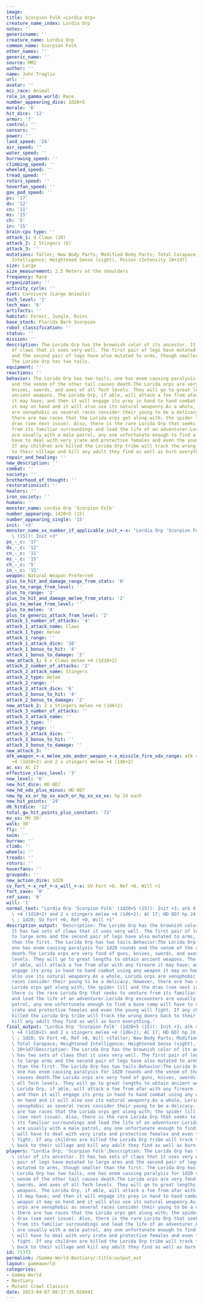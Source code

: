 ```yaml
---
image: 
title: Scorpion Folk «Lordia Orp»
creature_name_index: Lordia Orp
notes: ''
genericname: ''
creature_name: Lordia Orp
common_name: Scorpion Folk
other_names: ''
generic_name: ''
source: MM2
author: ''
name: John Traglio
url: ''
avatar: ''
mcc_race: Animal
role_in_gamma_world: Race
number_appearing_dice: 1d20+5
morale: '6'
hit_dice: '12'
armor: '7'
control: ''
sensors: ''
power: ''
land_speed: '24'
air_speed: ''
water_speed: ''
burrowing_speed: ''
climbing_speed: ''
wheeled_speed: ''
tread_speed: ''
rotors_speed: ''
hoverfan_speed: ''
gav_pod_speed: ''
ps: '17'
dx: '12'
cn: '11'
ms: '15'
ch: '5'
in: '15'
brain-cpu type: ''
attack_1: 4 Claws (10)
attack_2: 2 Stingers (6)
attack_3: ''
mutations: Taller; New Body Parts; Modified Body Parts; Total Carapace; Heightened
  Intelligence; Heightened Sense (sight), Poison (Intensity 10+1d7)
size: Large
size_measurement: 2.5 Meters at the shoulders
frequency: Rare
organization: ''
activity_cycle: ''
diet: Carnivore (Large Animals)
tech_level: '2'
tech_max: '6'
artifacts: ''
habitat: Forest, Jungle, Ruins
base_stock: Florida Bark Scorpion
robot_classification: ''
status: ''
mission: ''
description: The Lorida Orp has the brownish color of its ancestor. It has two sets
  of claws that it uses very well. The first pair of legs have mutated to large arms
  and the second pair of legs have also mutated to arms, though smaller than the first.
  The Lorida Orp has two tails.
equipment: ''
reactions: ''
behavior: The Lorida Orp has two tails, one has enom causing paralysis for 1d20 rounds
  and the venom of the other tail causes death.The Lorida orps are very fond of guns,
  knives, swords, and axes of all Tech levels. They will go to great lengths to obtain
  ancient weapons. The Lorida Orp, if able, will attack a foe from afar with any firearm
  it may have; and then it will engage its prey in hand to hand combat using any weapon
  it may on hand and it will also use its natural weaponry.As a whole, Lorida orps
  are xenophobic as several races consider their young to be a delicacy. However,
  there are two races that the Lorida orps get along with; the spider lill and the
  drax (see next issue). Also, there is the rare Lorida Orp that seeks to venture
  from its familiar surroundings and lead the life of an adventurer.Lorida Orp encounters
  are usually with a male patrol, any one unfortunate enough to find a base camp will
  have to deal with very irate and protective females and even the young will fight.
  If any children are killed the Lorida Orp tribe will track the wrong doers back
  to their village and kill any adult they find as well as burn everything.
repair_and_healing: ''
new_description: ''
combat: ''
society: ''
brotherhood_of_thought: ''
restorationsist: ''
healers: ''
iron_society: ''
humans: ''
monster_name: Lordia Orp 'Scorpion Folk'
number_appearing: 1d20+5 (15)
number_appearing_single: '15'
init: '+3'
monster_name_xx_number_if_applicable_init_+-x: "Lordia Orp 'Scorpion Folk' (1d20+5\
  \ (15)): Init +3"
ps_-_c: '17'
dx_-_c: '12'
cn_-_c: '11'
ms_-_c: '15'
ch_-_c: '5'
in_-_c: '15'
weapon: Natural Weapon Preferred
plus_to_hit_and_damage_range_from_stats: '0'
plus_to_range_from_level: ''
plus_to_range: '2'
plus_to_hit_and_damage_melee_from_stats: '2'
plus_to_melee_from_level: ''
plus_to_melee: '4'
plus_to_generic_attack_from_level: '2'
attack_1_number_of_attacks: '4'
attack_1_attack_name: Claws
attack_1_type: melee
attack_1_range: ''
attack_1_attack_dice: '10'
attack_1_bonus_to_hit: '4'
attack_1_bonus_to_damage: '2'
new_attack_1: 4 x Claws melee +4 (1d10+2)
attack_2_number_of_attacks: '2'
attack_2_attack_name: Stingers
attack_2_type: melee
attack_2_range: ''
attack_2_attack_dice: '6'
attack_2_bonus_to_hit: '4'
attack_2_bonus_to_damage: '2'
new_attack_2: 2 x Stingers melee +4 (1d6+2)
attack_3_number_of_attacks: ''
attack_3_attack_name: ''
attack_3_type: ''
attack_3_range: ''
attack_3_attack_dice: ''
attack_3_bonus_to_hit: ''
attack_3_bonus_to_damage: ''
new_attack_3: ''
atk_weapon_+-x_melee_xdx_andor_weapon_+-x_missile_fire_xdx_range: atk 4 x claws melee
  +4 (1d10+2) and 2 x stingers melee +4 (1d6+2)
ac_xx: AC 17
effective_class_level: '3'
new_level: '6'
new_hit_dice: HD 6D7
new_hd_xdx_plus_minus: HD 6D7
new_hp_xx_or_hp_xx_each_or_hp_xx_xx_xx: hp 24 each
new_hit_points: '24'
d6_hitdice: '12'
total_gw_hit_points_plus_constant: '72'
mv_xx: MV 30'
walk: 30'
fly: ''
swim: ''
burrow: ''
climb: ''
wheels: ''
treads: ''
rotors: ''
hoverfans: ''
gravpods: ''
new_action_dice: 1d20
sv_fort_+-x_ref_+-x_will_+-x: SV Fort +0, Ref +0, Will +1
fort_save: '0'
ref_save: '0'
will: '1'
normal_text: "Lordia Orp 'Scorpion Folk' (1d20+5 (15)): Init +3; atk 4 x claws melee\
  \ +4 (1d10+2) and 2 x stingers melee +4 (1d6+2); AC 17; HD 6D7 hp 24 each; MV 30'\
  \ ; 1d20; SV Fort +0, Ref +0, Will +1"
description_output: 'Description: The Lorida Orp has the brownish color of its ancestor.
  It has two sets of claws that it uses very well. The first pair of legs have mutated
  to large arms and the second pair of legs have also mutated to arms, though smaller
  than the first. The Lorida Orp has two tails.Behavior:The Lorida Orp has two tails,
  one has enom causing paralysis for 1d20 rounds and the venom of the other tail causes
  death.The Lorida orps are very fond of guns, knives, swords, and axes of all Tech
  levels. They will go to great lengths to obtain ancient weapons. The Lorida Orp,
  if able, will attack a foe from afar with any firearm it may have; and then it will
  engage its prey in hand to hand combat using any weapon it may on hand and it will
  also use its natural weaponry.As a whole, Lorida orps are xenophobic as several
  races consider their young to be a delicacy. However, there are two races that the
  Lorida orps get along with; the spider lill and the drax (see next issue). Also,
  there is the rare Lorida Orp that seeks to venture from its familiar surroundings
  and lead the life of an adventurer.Lorida Orp encounters are usually with a male
  patrol, any one unfortunate enough to find a base camp will have to deal with very
  irate and protective females and even the young will fight. If any children are
  killed the Lorida Orp tribe will track the wrong doers back to their village and
  kill any adult they find as well as burn everything.'
final_output: "Lordia Orp 'Scorpion Folk' (1d20+5 (15)): Init +3; atk 4 x claws melee\
  \ +4 (1d10+2) and 2 x stingers melee +4 (1d6+2); AC 17; HD 6D7 hp 24 each; MV 30'\
  \ ; 1d20; SV Fort +0, Ref +0, Will +1Taller; New Body Parts; Modified Body Parts;\
  \ Total Carapace; Heightened Intelligence; Heightened Sense (sight), Poison (Intensity\
  \ 10+1d7)Description: The Lorida Orp has the brownish color of its ancestor. It\
  \ has two sets of claws that it uses very well. The first pair of legs have mutated\
  \ to large arms and the second pair of legs have also mutated to arms, though smaller\
  \ than the first. The Lorida Orp has two tails.Behavior:The Lorida Orp has two tails,\
  \ one has enom causing paralysis for 1d20 rounds and the venom of the other tail\
  \ causes death.The Lorida orps are very fond of guns, knives, swords, and axes of\
  \ all Tech levels. They will go to great lengths to obtain ancient weapons. The\
  \ Lorida Orp, if able, will attack a foe from afar with any firearm it may have;\
  \ and then it will engage its prey in hand to hand combat using any weapon it may\
  \ on hand and it will also use its natural weaponry.As a whole, Lorida orps are\
  \ xenophobic as several races consider their young to be a delicacy. However, there\
  \ are two races that the Lorida orps get along with; the spider lill and the drax\
  \ (see next issue). Also, there is the rare Lorida Orp that seeks to venture from\
  \ its familiar surroundings and lead the life of an adventurer.Lorida Orp encounters\
  \ are usually with a male patrol, any one unfortunate enough to find a base camp\
  \ will have to deal with very irate and protective females and even the young will\
  \ fight. If any children are killed the Lorida Orp tribe will track the wrong doers\
  \ back to their village and kill any adult they find as well as burn everything."
players: "Lordia Orp; 'Scorpion Folk';Description: The Lorida Orp has the brownish\
  \ color of its ancestor. It has two sets of claws that it uses very well. The first\
  \ pair of legs have mutated to large arms and the second pair of legs have also\
  \ mutated to arms, though smaller than the first. The Lorida Orp has two tails.Behavior:The\
  \ Lorida Orp has two tails, one has enom causing paralysis for 1d20 rounds and the\
  \ venom of the other tail causes death.The Lorida orps are very fond of guns, knives,\
  \ swords, and axes of all Tech levels. They will go to great lengths to obtain ancient\
  \ weapons. The Lorida Orp, if able, will attack a foe from afar with any firearm\
  \ it may have; and then it will engage its prey in hand to hand combat using any\
  \ weapon it may on hand and it will also use its natural weaponry.As a whole, Lorida\
  \ orps are xenophobic as several races consider their young to be a delicacy. However,\
  \ there are two races that the Lorida orps get along with; the spider lill and the\
  \ drax (see next issue). Also, there is the rare Lorida Orp that seeks to venture\
  \ from its familiar surroundings and lead the life of an adventurer.Lorida Orp encounters\
  \ are usually with a male patrol, any one unfortunate enough to find a base camp\
  \ will have to deal with very irate and protective females and even the young will\
  \ fight. If any children are killed the Lorida Orp tribe will track the wrong doers\
  \ back to their village and kill any adult they find as well as burn everything.|"
id: 71372
permalink: /Gamma-World-Bestiary/:title:output_ext
layout: gammaworld
categories:
- Gamma World
- Bestiary
- Mutant Crawl Classics
date: 2023-04-07 08:37:35.650441
---
```

